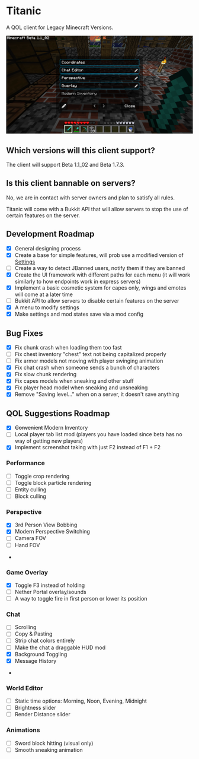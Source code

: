 # Titanic
A QOL client for Legacy Minecraft Versions.

![image](img/mods.png)

## Which versions will this client support?
The client will support Beta 1.1_02 and Beta 1.7.3.

## Is this client bannable on servers?
No, we are in contact with server owners and plan to satisfy all rules.

Titanic will come with a Bukkit API that will allow servers to stop the use of certain features on the server.

## Development Roadmap
- [x] General designing process
- [x] Create a base for simple features, will prob use a modified version of [Settings](https://github.com/Noxiuam/Settings)
- [ ] Create a way to detect JBanned users, notify them if they are banned
- [x] Create the UI framework with different paths for each menu (it will work similarly to how endpoints work in express servers)
- [x] Implement a basic cosmetic system for capes only, wings and emotes will come at a later time
- [ ] Bukkit API to allow servers to disable certain features on the server
- [x] A menu to modify settings
- [x] Make settings and mod states save via a mod config

## Bug Fixes
- [x] Fix chunk crash when loading them too fast
- [ ] Fix chest inventory "chest" text not being capitalized properly
- [ ] Fix armor models not moving with player swinging animation
- [x] Fix chat crash when someone sends a bunch of characters
- [x] Fix slow chunk rendering
- [x] Fix capes models when sneaking and other stuff
- [x] Fix player head model when sneaking and unsneaking
- [x] Remove "Saving level..." when on a server, it doesn't save anything

## QOL Suggestions Roadmap
- [x] ~~Convenient~~ Modern Inventory
- [ ] Local player tab list mod (players you have loaded since beta has no way of getting new players)
- [x] Implement screenshot taking with just F2 instead of F1 + F2

### Performance
- [ ] Toggle crop rendering
- [ ] Toggle block particle rendering
- [ ] Entity culling
- [ ] Block culling

### Perspective
- [x] 3rd Person View Bobbing
- [x] Modern Perspective Switching
- [ ] Camera FOV
- [ ] Hand FOV
- 
### Game Overlay
- [x] Toggle F3 instead of holding
- [ ] Nether Portal overlay/sounds
- [ ] A way to toggle fire in first person or lower its position

### Chat
- [ ] Scrolling
- [ ] Copy & Pasting
- [ ] Strip chat colors entirely
- [ ] Make the chat a draggable HUD mod
- [x] Background Toggling
- [x] Message History
- 
### World Editor
- [ ] Static time options: Morning, Noon, Evening, Midnight
- [ ] Brightness slider
- [ ] Render Distance slider

### Animations
- [ ] Sword block hitting (visual only)
- [ ] Smooth sneaking animation
